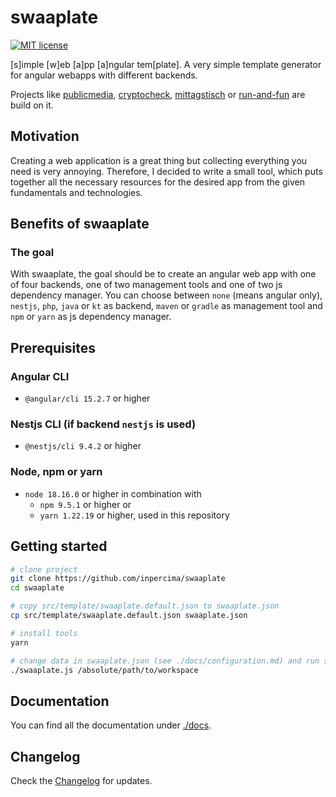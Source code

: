 # swaaplate

[![MIT license](https://img.shields.io/badge/license-MIT-blue.svg)](./LICENSE.md)

[s]imple [w]eb [a]pp [a]ngular tem[plate]. A very simple template generator for angular webapps with different backends.

Projects like [publicmedia](https://github.com/inpercima/publicmedia), [cryptocheck](https://github.com/inpercima/cryptocheck), [mittagstisch](https://github.com/inpercima/mittagstisch) or [run-and-fun](https://github.com/inpercima/run-and-fun) are build on it.

## Motivation

Creating a web application is a great thing but collecting everything you need is very annoying.
Therefore, I decided to write a small tool, which puts together all the necessary resources for the desired app from the given fundamentals and technologies.

## Benefits of swaaplate

### The goal

With swaaplate, the goal should be to create an angular web app with one of four backends, one of two management tools and one of two js dependency manager.
You can choose between `none` (means angular only), `nestjs`, `php`, `java` or `kt` as backend, `maven` or `gradle` as management tool and `npm` or `yarn` as js dependency manager.

## Prerequisites

### Angular CLI

* `@angular/cli 15.2.7` or higher

### Nestjs CLI (if backend `nestjs` is used)

* `@nestjs/cli 9.4.2` or higher

### Node, npm or yarn

* `node 18.16.0` or higher in combination with
  * `npm 9.5.1` or higher or
  * `yarn 1.22.19` or higher, used in this repository

## Getting started

```bash
# clone project
git clone https://github.com/inpercima/swaaplate
cd swaaplate

# copy src/template/swaaplate.default.json to swaaplate.json
cp src/template/swaaplate.default.json swaaplate.json

# install tools
yarn

# change data in swaaplate.json (see ./docs/configuration.md) and run swaaplate with one argument for the workspace path
./swaaplate.js /absolute/path/to/workspace
```

## Documentation

You can find all the documentation under [./docs](./docs/index.md).

## Changelog

Check the [Changelog](./CHANGELOG.md) for updates.
